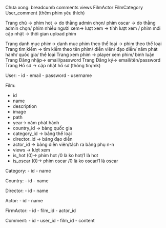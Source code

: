 Chưa xong:  breadcumb
            comments
            views
            FilmActor
            FilmCategory
            User_comment
(thêm phim yêu thích)


Trang chủ -> phim hot -> do thằng admin chọn/ phim oscar -> do thằng admin chọn/
phim nhiều người xem-> lượt xem -> tính lượt xem / phim mới cập nhật -> thời gian upload phim

Trang danh mục phim-> danh mục phim theo thể loại -> phim theo thể loại
Trang tìm kiếm -> tìm kiếm theo tên phim/ diễn viên/ đạo diễn/ năm phát hành/ quốc gia/ thể loại
Trang xem phim -> player xem phim/ bình luận
Trang Đăng nhập-> email/password
Trang Đăng ký-> email/tên/password
Trang Hồ sơ -> cập nhật hồ sơ (thông tin/mk) 

User:
    - id
    - email
    - password
    - username

Film:
   - id
   - name
   - description
   - image
   - path
   - year-> năm phát hành 
   - country_id -> bảng quốc gia 
   - category_id -> bảng thể loại
   - director_id -> bảng đạo diễn
   - actor_id -> bảng diễn viên/tách ra bảng phụ n-n
   - views -> lượt xem
   - is_hot (0)-> phim hot /0 là ko hot/1 là hot
   - is_oscar (0)-> phim oscar /0 là ko oscar/1 là oscar

Category:
    - id
    - name

Country:
    - id
    - name

Director:
    - id
    - name

Actor:
    - id
    - name

FirmActor:
    - id
    - film_id
    - actor_id

Comment:
    - id
    - user_id
    - film_id
    - content
<?php



